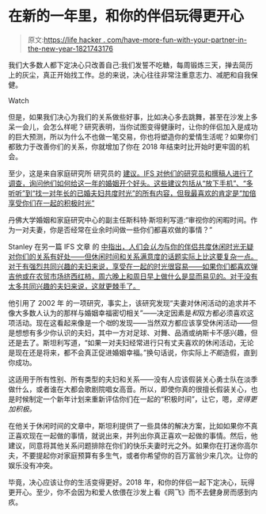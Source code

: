 # 在新的一年里，和你的伴侣玩得更开心

> 原文:[https://life hacker . com/have-more-fun-with-your-partner-in-the-new-year-1821743176](https://lifehacker.com/have-more-fun-with-your-partner-in-the-new-year-1821743176)

我们大多数人都下定决心只改善自己:我们发誓不吃糖，每周锻炼三天，掸去简历上的灰尘，真正开始找工作。总的来说，决心往往非常注重意志力、减肥和自我保健。

Watch

但是，如果我们决心为我们的关系做些好事，比如决心多去跳舞，甚至在沙发上多呆一会儿，会怎么样呢？研究表明，当你试图变得健康时，让你的伴侣加入是成功的巨大预测，所以为什么不也做一笔交易，你也将塑造你的爱情生活呢？如果你们都致力于改善你们的关系，你就增加了你在 2018 年结束时比开始时更牢固的机会。

至少，这是来自家庭研究所 研究员的 [建议。IFS 对他们的研究员和撰稿人进行了调查，询问他们如何给这一年的婚姻开个好头。这些建议包括从“放下手机”、“多听听”到“找一对年长的已婚夫妇共度时光”的所有内容，但我最喜欢的肯定是“加倍享受你们在一起的积极时光”](https://ifstudies.org/blog/7-new-years-resolutions-for-a-healthier-marriage-in-2018)

丹佛大学婚姻和家庭研究中心的副主任斯科特·斯坦利写道:“审视你的闲暇时间。作为一对夫妻，你是否经常在业余时间做一些你们都喜欢做的事情？”

Stanley 在另一篇 IFS 文章 的 [中指出，人们会*认为*与你的伴侣共度休闲时光无疑对你们的关系有好处——但休闲时间和关系满意度的话题实际上比这要复杂一点。对于有强烈共同兴趣的夫妇来说，享受在一起的时光很容易——如果你们都喜欢弹吉他或在农贸市场挤西红柿，周六晚上和周日早上做什么是显而易见的。对于没有太多共同兴趣的夫妇来说，这就更棘手了。](https://ifstudies.org/blog/leisure-time-and-marital-happiness)

他引用了 2002 年 的一项研究，事实上，该研究发现“夫妻对休闲活动的追求并不像大多数人认为的那样与婚姻幸福密切相关”——决定因素是*和*双方都必须喜欢这项活动。现在这看起来像是一个*咄*的发现——当然双方都应该享受休闲活动——但是想想有多少你认识的夫妇，其中一方对足球、对舞、品酒或纳斯卡不感兴趣，但还是去了。斯坦利写道，“如果一对夫妇经常进行只有丈夫喜欢的休闲活动，无论是现在还是将来，都不会真正促进婚姻幸福。”换句话说，你实际上*不能*造假，直到你成功。

这适用于所有性别、所有类型的夫妇和关系——没有人应该假装关心勇士队在淡季做什么，或者谁在大都会歌剧院唱女高音。所以，即使你真的很擅长假装关心，也是时候制定一个新年计划来重新评估你们在一起的“积极时间”，让它，嗯，*变得更加积极。*

在他关于休闲时间的文章中，斯坦利提供了一些具体的解决方案，比如如果你不真正喜欢现在一起做的事情，就说出来，并列出你真正喜欢一起做的事情。然后，他建议，同意将其他关系问题排除在你们的快乐夫妻时光之外。如果你在打迷你高尔夫，不要提起你对家庭预算有多生气，或者你希望你的百万富翁少来几次。让你的娱乐没有冲突。

毕竟，决心应该让你的生活变得更好。2018 年，和你的伴侣一起下定决心，玩得更开心。至少，你不会因为和爱人依偎在沙发上看《网飞》而不去健身房而感到内疚。